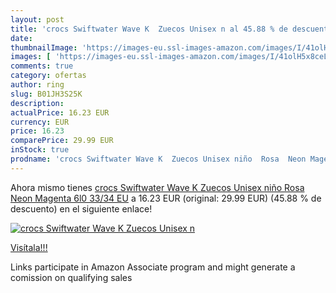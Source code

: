 ```yaml
---
layout: post
title: 'crocs Swiftwater Wave K  Zuecos Unisex n al 45.88 % de descuento'
date: 
thumbnailImage: 'https://images-eu.ssl-images-amazon.com/images/I/41olH5x8ceL._SL200_.jpg'
images: [ 'https://images-eu.ssl-images-amazon.com/images/I/41olH5x8ceL._SL200_.jpg' ]
comments: true
category: ofertas
author: ring
slug: B01JH3S25K
description:
actualPrice: 16.23 EUR
currency: EUR
price: 16.23
comparePrice: 29.99 EUR
inStock: true
prodname: 'crocs Swiftwater Wave K  Zuecos Unisex niño  Rosa  Neon Magenta 6l0   33/34 EU'
---
```


Ahora mismo tienes [crocs Swiftwater Wave K  Zuecos Unisex niño  Rosa  Neon Magenta 6l0   33/34 EU](https://www.amazon.es/dp/B01JH3S25K/?tag=tolees-21) a 16.23 EUR (original: 29.99 EUR) (45.88 %  de descuento) en el siguiente enlace!

[![crocs Swiftwater Wave K  Zuecos Unisex n](https://images-eu.ssl-images-amazon.com/images/I/41olH5x8ceL._SL200_.jpg)](https://www.amazon.es/dp/B01JH3S25K/?tag=tolees-21)

[Visítala!!!](https://www.amazon.es/dp/B01JH3S25K/?tag=tolees-21)

Links participate in Amazon Associate program and might generate a comission on qualifying sales

